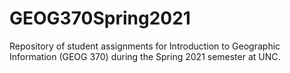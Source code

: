 # GEOG370Spring2021
Repository of student assignments for Introduction to Geographic Information (GEOG 370) during the Spring 2021 semester at UNC.
